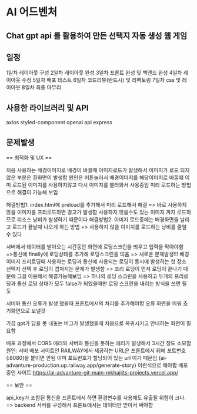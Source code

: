 # AI 어드벤처

## Chat gpt api 를 활용하여 만든 선택지 자동 생성 웹 게임

## 일정

1일차 레이아웃 구성
2일차 레이아웃 완성
3일차 프론트 완성 및 백앤드 완성
4일차 레이아웃 수정
5일차 배포 테스트
6일차 코드리뷰(반드시) 및 리펙토링
7일차 css 및 레이아웃
8일차 최종 마무리

## 사용한 라이브러리 및 API

axios
styled-component
openai api
express

## 문제발생

== 최적화 및 UX ==

처음 사용하는 배경이미지로 배경이 바뀔때 이미지로드가 발생해서
이미지가 로드 되지 않은 부분은 흰화면이 발생함
원인은 버튼눌러서 배경이미지를 해당이미지로 바꿀떄 이미 로드된 이미지를 사용하지않고
다시 이미지를 불러와서 사용중임 미리 로드하는 방법으로 해결이 가능해 보임

해결방법1: index.html에 preload를 추가해서 미리 로드해서 해결
=> 바로 사용하지 않을 이미지를 프리로드하면 경고가 발생함 사용하지 않을수도 있는 이미지 까지 로드하므로 리소스 낭비가 발생하기 때문이다
해결방법2: 이미지 로드중에는 배경화면을 날리고 로드가 끝날때 나오게 하는 방법
=> 사용하지 않을 이미지를 로드하는 낭비를 줄일 수 있다

서버에서 데이터를 받아오는 시간동안 화면에 로딩스크린을 띄우고 입력을 막아야함
=>통신에 finally에 로딩상태를 추가해 로딩스크린을 띄움
=> 새로운 문제발생!!! 배경이미지 프리로딩때 사용하는 로딩과 통신에 사용되는 로딩이
동시에 발생하는 첫 장소 선택지 선택 후 로딩이 겹쳐지는 문제가 발생함
=> 프리 로딩이 먼저 로딩이 끝나기 때문에 그걸 이용해서 해결가능해보임
=> 하나의 로딩 스크린을 사용하고 두개의 프리로딩과 통신 로딩 상태가 모두 false가 되었을때만 로딩 스크린을 내리는 방식을 쓰면 될 듯

서버와 통신 오류가 발생 했을때 프론트에서의 처리를 추가해야함 오류 화면을 띄워 초기화면으로 보낼것

가끔 gpt가 답을 못 내놓는 버그가 발생했을때 처음으로 복귀시키고 안내하는 화면이 필요함

배포 과정에서 CORS 에러와 서버와 통신을 못하는 에러가 발생해서 3시간 정도 소모함
원인: 서버 배포 사이트인 RAILWAY에서 제공하는 URL은 프론트에서 뒤에 포트번호(:8080)을 붙이면 안됨 이미 포트번호가 할당되어 있는 url 이기 때문임
(ai-advanture-production.up.railway.app/generate-story) 이런식으로 해야함
배포중인 사이트:https://ai-advanture-git-main-mkhajiits-projects.vercel.app/

== 보안 ==

api_key가 포함된 통신을 프론트에서 하면 환경변수를 사용해도 유출될 위험이 크다.
=> backend 서버를 구성해서 프론트에서는 데이터만 받아서 써야함
